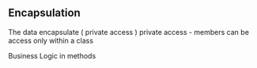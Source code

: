 Encapsulation
-
The data encapsulate ( private access )
private access - members can be access only within a class

Business Logic in methods 